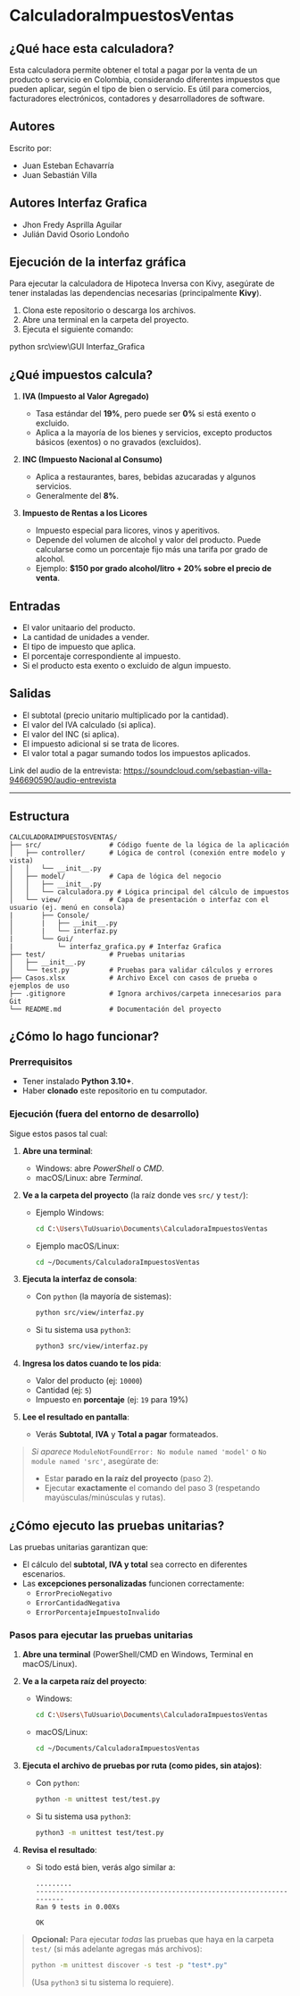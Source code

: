 # CalculadoraImpuestosVentas

## ¿Qué hace esta calculadora?

Esta calculadora permite obtener el total a pagar por la venta de un producto o servicio en Colombia, considerando diferentes impuestos que pueden aplicar, según el tipo de bien o servicio. Es útil para comercios, facturadores electrónicos, contadores y desarrolladores de software.

## Autores
Escrito por:
- Juan Esteban Echavarría
- Juan Sebastián Villa

## Autores Interfaz Grafica
- Jhon Fredy Asprilla Aguilar
- Julián David Osorio Londoño

## Ejecución de la interfaz gráfica

Para ejecutar la calculadora de Hipoteca Inversa con Kivy, asegúrate de tener instaladas las dependencias necesarias (principalmente **Kivy**).  

1. Clona este repositorio o descarga los archivos.  
2. Abre una terminal en la carpeta del proyecto.  
3. Ejecuta el siguiente comando:


python src\view\GUI Interfaz_Grafica

## ¿Qué impuestos calcula?

1. **IVA (Impuesto al Valor Agregado)**  
   - Tasa estándar del **19%**, pero puede ser **0%** si está exento o excluido.
   - Aplica a la mayoría de los bienes y servicios, excepto productos básicos (exentos) o no gravados (excluidos).

2. **INC (Impuesto Nacional al Consumo)**  
   - Aplica a restaurantes, bares, bebidas azucaradas y algunos servicios.
   - Generalmente del **8%**.

3. **Impuesto de Rentas a los Licores**  
   - Impuesto especial para licores, vinos y aperitivos.
   - Depende del volumen de alcohol y valor del producto. Puede calcularse como un porcentaje fijo más una tarifa por grado de alcohol.
   - Ejemplo: **$150 por grado alcohol/litro + 20% sobre el precio de venta**.


## Entradas
- El valor unitaario del producto.
- La cantidad de unidades a vender.
- El tipo de impuesto que aplica.
- El porcentaje correspondiente al impuesto.
- Si el producto esta exento o excluido de algun impuesto.

## Salidas
- El subtotal (precio unitario multiplicado por la cantidad).
- El valor del IVA calculado (si aplica).
- El valor del INC (si aplica).
- El impuesto adicional si se trata de licores.
- El valor total a pagar sumando todos los impuestos aplicados.
  

Link del audio de la entrevista: https://soundcloud.com/sebastian-villa-946690590/audio-entrevista

---
## Estructura


```plaintext
CALCULADORAIMPUESTOSVENTAS/ 
├── src/                 # Código fuente de la lógica de la aplicación 
│   ├── controller/      # Lógica de control (conexión entre modelo y vista) 
│   │   └── __init__.py
│   ├── model/           # Capa de lógica del negocio 
│   │   ├── __init__.py
│   │   └── calculadora.py # Lógica principal del cálculo de impuestos 
│   └── view/            # Capa de presentación o interfaz con el usuario (ej. menú en consola)
|       ├── Console/
│       |   ├── __init__.py
│       |   └── interfaz.py
|       └── Gui/
|           └─ interfaz_grafica.py # Interfaz Grafica 
├── test/                # Pruebas unitarias 
│   ├── __init__.py
│   └── test.py          # Pruebas para validar cálculos y errores 
├── Casos.xlsx           # Archivo Excel con casos de prueba o ejemplos de uso 
├── .gitignore           # Ignora archivos/carpeta innecesarios para Git 
└── README.md            # Documentación del proyecto
```


## ¿Cómo lo hago funcionar?

### Prerrequisitos
- Tener instalado **Python 3.10+**.
- Haber **clonado** este repositorio en tu computador.

### Ejecución (fuera del entorno de desarrollo)
Sigue estos pasos tal cual:

1. **Abre una terminal**:
   - Windows: abre *PowerShell* o *CMD*.
   - macOS/Linux: abre *Terminal*.

2. **Ve a la carpeta del proyecto** (la raíz donde ves `src/` y `test/`):
   - Ejemplo Windows:
     ```bash
     cd C:\Users\TuUsuario\Documents\CalculadoraImpuestosVentas
     ```
   - Ejemplo macOS/Linux:
     ```bash
     cd ~/Documents/CalculadoraImpuestosVentas
     ```

3. **Ejecuta la interfaz de consola**:
   - Con `python` (la mayoría de sistemas):
     ```bash
     python src/view/interfaz.py
     ```
   - Si tu sistema usa `python3`:
     ```bash
     python3 src/view/interfaz.py
     ```

4. **Ingresa los datos cuando te los pida**:
   - Valor del producto (ej: `10000`)
   - Cantidad (ej: `5`)
   - Impuesto en **porcentaje** (ej: `19` para 19%)

5. **Lee el resultado en pantalla**:
   - Verás **Subtotal**, **IVA** y **Total a pagar** formateados.

> *Si aparece* `ModuleNotFoundError: No module named 'model'` o `No module named 'src'`, asegúrate de:
> - Estar **parado en la raíz del proyecto** (paso 2).
> - Ejecutar **exactamente** el comando del paso 3 (respetando mayúsculas/minúsculas y rutas).


## ¿Cómo ejecuto las pruebas unitarias?

Las pruebas unitarias garantizan que:
- El cálculo del **subtotal, IVA y total** sea correcto en diferentes escenarios.
- Las **excepciones personalizadas** funcionen correctamente:
  - `ErrorPrecioNegativo`
  - `ErrorCantidadNegativa`
  - `ErrorPorcentajeImpuestoInvalido`

### Pasos para ejecutar las pruebas unitarias

1. **Abre una terminal** (PowerShell/CMD en Windows, Terminal en macOS/Linux).

2. **Ve a la carpeta raíz del proyecto**:
   - Windows:
     ```bash
     cd C:\Users\TuUsuario\Documents\CalculadoraImpuestosVentas
     ```
   - macOS/Linux:
     ```bash
     cd ~/Documents/CalculadoraImpuestosVentas
     ```

3. **Ejecuta el archivo de pruebas por ruta (como pides, sin atajos)**:
   - Con `python`:
     ```bash
     python -m unittest test/test.py
     ```
   - Si tu sistema usa `python3`:
     ```bash
     python3 -m unittest test/test.py
     ```

4. **Revisa el resultado**:
   - Si todo está bien, verás algo similar a:
     ```
     .........
     ----------------------------------------------------------------------
     Ran 9 tests in 0.00Xs

     OK
     ```

> **Opcional:** Para ejecutar *todas* las pruebas que haya en la carpeta `test/` (si más adelante agregas más archivos):
> ```bash
> python -m unittest discover -s test -p "test*.py"
> ```
> (Usa `python3` si tu sistema lo requiere).

